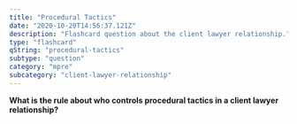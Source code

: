 ```yaml
---
title: "Procedural Tactics"
date: "2020-10-20T14:56:37.121Z"
description: "Flashcard question about the client lawyer relationship."
type: "flashcard"
qString: "procedural-tactics"
subtype: "question"
category: "mpre"
subcategory: "client-lawyer-relationship"
---
```


**What is the rule about who controls procedural tactics in a client lawyer relationship?**